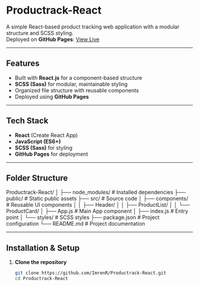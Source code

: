 # Productrack-React

A simple React-based product tracking web application with a modular structure and SCSS styling.  
Deployed on **GitHub Pages**: [View Live](https://imrenr.github.io/Productrack-React/)

---

## Features
- Built with **React.js** for a component-based structure
- **SCSS (Sass)** for modular, maintainable styling
- Organized file structure with reusable components
- Deployed using **GitHub Pages**

---

##  Tech Stack
- **React** (Create React App)
- **JavaScript (ES6+)**
- **SCSS (Sass)** for styling
- **GitHub Pages** for deployment

---

##  Folder Structure
Productrack-React/
│
├── node_modules/ # Installed dependencies
├── public/ # Static public assets
├── src/ # Source code
│ ├── components/ # Reusable UI components
│ │ ├── Header/
│ │ ├── ProductList/
│ │ └── ProductCard/
│ ├── App.js # Main App component
│ ├── index.js # Entry point
│ └── styles/ # SCSS styles
├── package.json # Project configuration
└── README.md # Project documentation

---

##  Installation & Setup

1. **Clone the repository**
   ```bash
   git clone https://github.com/ImrenR/Productrack-React.git
   cd Productrack-React
